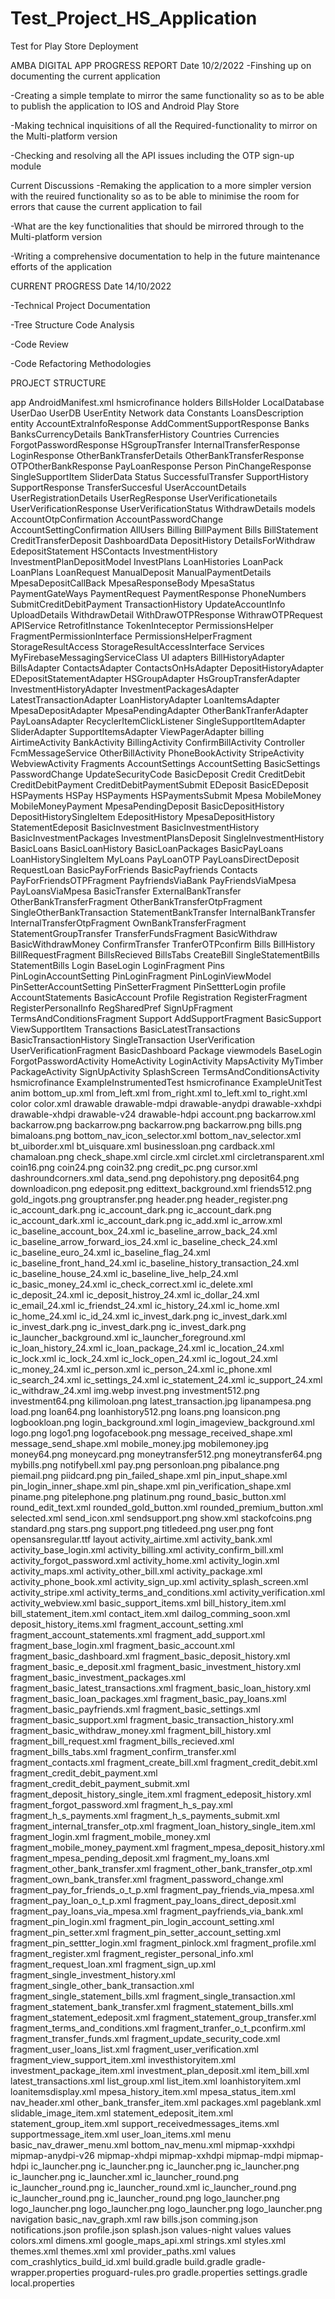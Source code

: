 # Test_Project_HS_Application

 Test for Play Store Deployment

AMBA DIGITAL APP PROGRESS REPORT
Date 10/2/2022
-Finshing up on documenting the current application

-Creating a simple template to mirror the same functionality so as to be able to publish the application to IOS and Android Play Store

-Making technical inquisitions of all the Required-functionality to mirror on the Multi-platform version

-Checking and resolving all the API issues including the OTP sign-up module


Current Discussions
-Remaking the application to a more simpler version with the reuired functionality so as to be able to minimise the room for errors that cause the current application to fail

-What are the key functionalities that should be mirrored through to  the Multi-platform version

-Writing a comprehensive documentation to help in the future maintenance efforts of the application

CURRENT PROGRESS 
Date 14/10/2022

-Technical Project Documentation

-Tree Structure Code Analysis

-Code Review

-Code Refactoring Methodologies

PROJECT STRUCTURE

app
AndroidManifest.xml
hsmicrofinance
holders
BillsHolder
LocalDatabase
UserDao
UserDB
UserEntity
Network
data
Constants
LoansDescription
entity
AccountExtraInfoResponse
AddCommentSupportResponse
Banks
BanksCurrencyDetails
BankTransferHistory
Countries
Currencies
ForgotPasswordResponse
HSgroupTransfer
InternalTransferResponse
LoginResponse
OtherBankTransferDetails
OtherBankTransferResponse
OTPOtherBankResponse
PayLoanResponse
Person
PinChangeResponse
SingleSupportItem
SliderData
Status
SuccessfulTransfer
SupportHistory
SupportResponse
TransferSuccesful
UserAccountDetails
UserRegistrationDetails
UserRegResponse
UserVerificationetails
UserVerificationResponse
UserVerificationStatus
WithdrawDetails
models
AccountOtpConfirmation
AccountPasswordChange
AccountSettingConfirmation
AllUsers
Billing
BillPayment
Bills
BillStatement
CreditTransferDeposit
DashboardData
DepositHistory
DetailsForWithdraw
EdepositStatement
HSContacts
InvestmentHistory
InvestmentPlanDepositModel
InvestPlans
LoanHistories
LoanPack
LoanPlans
LoanRequest
ManualDeposit
ManualPaymentDetails
MpesaDepositCallBack
MpesaResponseBody
MpesaStatus
PaymentGateWays
PaymentRequest
PaymentResponse
PhoneNumbers
SubmitCreditDebitPayment
TransactionHistory
UpdateAccountInfo
UploadDetails
WithdrawDetail
WithDrawOTPResponse
WithrawOTPRequest
APIService
RetrofitInstance
TokenInteceptor
PermissionsHelper
FragmentPermissionInterface
PermissionsHelperFragment
StorageResultAccess
StorageResultAccessInterface
Services
MyFirebaseMessagingServiceClass
UI
adapters
BillHistoryAdapter
BillsAdapter
ContactsAdapter
ContactsOnHsAdapter
DepositHistoryAdapter
EDepositStatementAdapter
HSGroupAdapter
HsGroupTransferAdapter
InvestmentHistoryAdapter
InvestmentPackagesAdapter
LatestTransactionAdapter
LoanHistoryAdapter
LoanItemsAdapter
MpesaDepositAdapter
MpesaPendingAdapter
OtherBankTranferAdapter
PayLoansAdapter
RecyclerItemClickListener
SingleSupportItemAdapter
SliderAdapter
SupportItemsAdapter
ViewPagerAdapter
billing
AirtimeActivity
BankActivity
BillingActivity
ConfirmBillActivity
Controller
FcmMessageService
OtherBillActivity
PhoneBookActivity
StripeActivity
WebviewActivity
Fragments
AccountSettings
AccountSetting
BasicSettings
PasswordChange
UpdateSecurityCode
BasicDeposit
Credit
CreditDebit
CreditDebitPayment
CreditDebitPaymentSubmit
EDeposit
BasicEDeposit
HSPayments
HSPay
HSPayments
HSPaymentsSubmit
Mpesa
MobileMoney
MobileMoneyPayment
MpesaPendingDeposit
BasicDepositHistory
DepositHistorySingleItem
EdepositHistory
MpesaDepositHistory
StatementEdeposit
BasicInvestment
BasicInvestmentHistory
BasicInvestmentPackages
InvestmentPlansDeposit
SingleInvestmentHistory
BasicLoans
BasicLoanHistory
BasicLoanPackages
BasicPayLoans
LoanHistorySingleItem
MyLoans
PayLoanOTP
PayLoansDirectDeposit
RequestLoan
BasicPayForFriends
BasicPayfriends
Contacts
PayForFriendsOTPFragment
PayfriendsViaBank
PayFriendsViaMpesa
PayLoansViaMpesa
BasicTransfer
ExternalBankTransfer
OtherBankTransferFragment
OtherBankTransferOtpFragment
SingleOtherBankTransaction
StatementBankTransfer
InternalBankTransfer
InternalTransferOtpFragment
OwnBankTransferFragment
StatementGroupTransfer
TransferFundsFragment
BasicWithdraw
BasicWithdrawMoney
ConfirmTransfer
TranferOTPconfirm
Bills
BillHistory
BillRequestFragment
BillsRecieved
BillsTabs
CreateBill
SingleStatementBills
StatementBills
Login
BaseLogin
LoginFragment
Pins
PinLoginAccountSetting
PinLoginFragment
PinLoginViewModel
PinSetterAccountSetting
PinSetterFragment
PinSettterLogin
profile
AccountStatements
BasicAccount
Profile
Registration
RegisterFragment
RegisterPersonalInfo
RegSharedPref
SignUpFragment
TermsAndConditionsFragment
Support
AddSupportFragment
BasicSupport
ViewSupportItem
Transactions
BasicLatestTransactions
BasicTransactionHistory
SingleTransaction
UserVerification
UserVerificationFragment
BasicDashboard
Package
viewmodels
BaseLogin
ForgotPasswordActivity
HomeActivity
LoginActivity
MapsActivity
MyTimber
PackageActivity
SignUpActivity
SplashScreen
TermsAndConditionsActivity
hsmicrofinance
ExampleInstrumentedTest
hsmicrofinance
ExampleUnitTest
anim
bottom_up.xml
from_left.xml
from_right.xml
to_left.xml
to_right.xml
color
color.xml
drawable
drawable-mdpi
drawable-anydpi
drawable-xxhdpi
drawable-xhdpi
drawable-v24
drawable-hdpi
account.png
backarrow.xml
backarrow.png
backarrow.png
backarrow.png
backarrow.png
bills.png
bimaloans.png
bottom_nav_icon_selector.xml
bottom_nav_selector.xml
bt_uiborder.xml
bt_uisquare.xml
businessloan.png
cardback.xml
chamaloan.png
check_shape.xml
circle.xml
circlet.xml
circletransparent.xml
coin16.png
coin24.png
coin32.png
credit_pc.png
cursor.xml
dashroundcorners.xml
data_send.png
depohistory.png
deposit64.png
downloadicon.png
edeposit.png
edittext_background.xml
friends512.png
gold_ingots.png
grouptransfer.png
header.png
header_register.png
ic_account_dark.png
ic_account_dark.png
ic_account_dark.png
ic_account_dark.xml
ic_account_dark.png
ic_add.xml
ic_arrow.xml
ic_baseline_account_box_24.xml
ic_baseline_arrow_back_24.xml
ic_baseline_arrow_forward_ios_24.xml
ic_baseline_check_24.xml
ic_baseline_euro_24.xml
ic_baseline_flag_24.xml
ic_baseline_front_hand_24.xml
ic_baseline_history_transaction_24.xml
ic_baseline_house_24.xml
ic_baseline_live_help_24.xml
ic_basic_money_24.xml
ic_check_correct.xml
ic_delete.xml
ic_deposit_24.xml
ic_deposit_histroy_24.xml
ic_dollar_24.xml
ic_email_24.xml
ic_friendst_24.xml
ic_history_24.xml
ic_home.xml
ic_home_24.xml
ic_id_24.xml
ic_invest_dark.png
ic_invest_dark.xml
ic_invest_dark.png
ic_invest_dark.png
ic_invest_dark.png
ic_launcher_background.xml
ic_launcher_foreground.xml
ic_loan_history_24.xml
ic_loan_package_24.xml
ic_location_24.xml
ic_lock.xml
ic_lock_24.xml
ic_lock_open_24.xml
ic_logout_24.xml
ic_money_24.xml
ic_person.xml
ic_person_24.xml
ic_phone.xml
ic_search_24.xml
ic_settings_24.xml
ic_statement_24.xml
ic_support_24.xml
ic_withdraw_24.xml
img.webp
invest.png
investment512.png
investment64.png
kilimoloan.png
latest_transaction.jpg
lipanampesa.png
load.png
loan64.png
loanhistory512.png
loans.png
loansicon.png
logbookloan.png
login_background.xml
login_imageview_background.xml
logo.png
logo1.png
logofacebook.png
message_received_shape.xml
message_send_shape.xml
mobile_money.jpg
mobilemoney.jpg
money64.png
moneycard.png
moneytransfer512.png
moneytransfer64.png
mybills.png
notifybell.xml
pay.png
personloan.png
pibalance.png
piemail.png
piidcard.png
pin_failed_shape.xml
pin_input_shape.xml
pin_login_inner_shape.xml
pin_shape.xml
pin_verification_shape.xml
piname.png
pitelephone.png
platinum.png
round_basic_button.xml
round_edit_text.xml
rounded_gold_button.xml
rounded_premium_button.xml
selected.xml
send_icon.xml
sendsupport.png
show.xml
stackofcoins.png
standard.png
stars.png
support.png
titledeed.png
user.png
font
opensansregular.ttf
layout
activity_airtime.xml
activity_bank.xml
activity_base_login.xml
activity_billing.xml
activity_confirm_bill.xml
activity_forgot_password.xml
activity_home.xml
activity_login.xml
activity_maps.xml
activity_other_bill.xml
activity_package.xml
activity_phone_book.xml
activity_sign_up.xml
activity_splash_screen.xml
activity_stripe.xml
activity_terms_and_conditions.xml
activity_verification.xml
activity_webview.xml
basic_support_items.xml
bill_history_item.xml
bill_statement_item.xml
contact_item.xml
dailog_comming_soon.xml
deposit_history_items.xml
fragment_account_setting.xml
fragment_account_statements.xml
fragment_add_support.xml
fragment_base_login.xml
fragment_basic_account.xml
fragment_basic_dashboard.xml
fragment_basic_deposit_history.xml
fragment_basic_e_deposit.xml
fragment_basic_investment_history.xml
fragment_basic_investment_packages.xml
fragment_basic_latest_transactions.xml
fragment_basic_loan_history.xml
fragment_basic_loan_packages.xml
fragment_basic_pay_loans.xml
fragment_basic_payfriends.xml
fragment_basic_settings.xml
fragment_basic_support.xml
fragment_basic_transaction_history.xml
fragment_basic_withdraw_money.xml
fragment_bill_history.xml
fragment_bill_request.xml
fragment_bills_recieved.xml
fragment_bills_tabs.xml
fragment_confirm_transfer.xml
fragment_contacts.xml
fragment_create_bill.xml
fragment_credit_debit.xml
fragment_credit_debit_payment.xml
fragment_credit_debit_payment_submit.xml
fragment_deposit_history_single_item.xml
fragment_edeposit_history.xml
fragment_forgot_password.xml
fragment_h_s_pay.xml
fragment_h_s_payments.xml
fragment_h_s_payments_submit.xml
fragment_internal_transfer_otp.xml
fragment_loan_history_single_item.xml
fragment_login.xml
fragment_mobile_money.xml
fragment_mobile_money_payment.xml
fragment_mpesa_deposit_history.xml
fragment_mpesa_pending_deposit.xml
fragment_my_loans.xml
fragment_other_bank_transfer.xml
fragment_other_bank_transfer_otp.xml
fragment_own_bank_transfer.xml
fragment_password_change.xml
fragment_pay_for_friends_o_t_p.xml
fragment_pay_friends_via_mpesa.xml
fragment_pay_loan_o_t_p.xml
fragment_pay_loans_direct_deposit.xml
fragment_pay_loans_via_mpesa.xml
fragment_payfriends_via_bank.xml
fragment_pin_login.xml
fragment_pin_login_account_setting.xml
fragment_pin_setter.xml
fragment_pin_setter_account_setting.xml
fragment_pin_settter_login.xml
fragment_pinlock.xml
fragment_profile.xml
fragment_register.xml
fragment_register_personal_info.xml
fragment_request_loan.xml
fragment_sign_up.xml
fragment_single_investment_history.xml
fragment_single_other_bank_transaction.xml
fragment_single_statement_bills.xml
fragment_single_transaction.xml
fragment_statement_bank_transfer.xml
fragment_statement_bills.xml
fragment_statement_edeposit.xml
fragment_statement_group_transfer.xml
fragment_terms_and_conditions.xml
fragment_tranfer_o_t_pconfirm.xml
fragment_transfer_funds.xml
fragment_update_security_code.xml
fragment_user_loans_list.xml
fragment_user_verification.xml
fragment_view_support_item.xml
investhistoryitem.xml
investment_package_item.xml
investment_plan_deposit.xml
item_bill.xml
latest_transactions.xml
list_group.xml
list_item.xml
loanhistoryitem.xml
loanitemsdisplay.xml
mpesa_history_item.xml
mpesa_status_item.xml
nav_header.xml
other_bank_transfer_item.xml
packages.xml
pageblank.xml
slidable_image_item.xml
statement_edeposit_item.xml
statement_group_item.xml
support_receivedmessages_items.xml
supportmessage_item.xml
user_loan_items.xml
menu
basic_nav_drawer_menu.xml
bottom_nav_menu.xml
mipmap-xxxhdpi
mipmap-anydpi-v26
mipmap-xhdpi
mipmap-xxhdpi
mipmap-mdpi
mipmap-hdpi
ic_launcher.png
ic_launcher.png
ic_launcher.png
ic_launcher.png
ic_launcher.png
ic_launcher.xml
ic_launcher_round.png
ic_launcher_round.png
ic_launcher_round.xml
ic_launcher_round.png
ic_launcher_round.png
ic_launcher_round.png
logo_launcher.png
logo_launcher.png
logo_launcher.png
logo_launcher.png
logo_launcher.png
navigation
basic_nav_graph.xml
raw
bills.json
comming.json
notifications.json
profile.json
splash.json
values-night
values
values
colors.xml
dimens.xml
google_maps_api.xml
strings.xml
styles.xml
themes.xml
themes.xml
xml
provider_paths.xml
values
com_crashlytics_build_id.xml
build.gradle
build.gradle
gradle-wrapper.properties
proguard-rules.pro
gradle.properties
settings.gradle
local.properties
